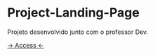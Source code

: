 # Project-Landing-Page
Projeto desenvolvido junto com o professor Dev.

<a href="https://ericrdgs.github.io/Project-Landing-Page/"> -> Access <- </a>
